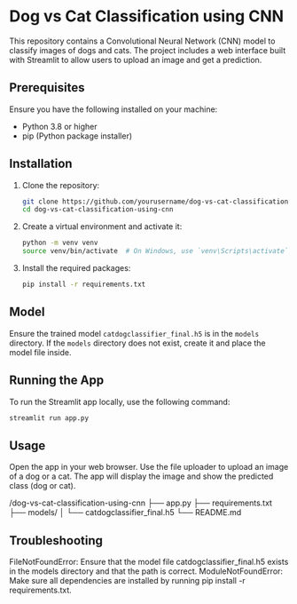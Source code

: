 # Dog vs Cat Classification using CNN

This repository contains a Convolutional Neural Network (CNN) model to classify images of dogs and cats. The project includes a web interface built with Streamlit to allow users to upload an image and get a prediction.

## Prerequisites

Ensure you have the following installed on your machine:
- Python 3.8 or higher
- pip (Python package installer)

## Installation

1. Clone the repository:

    ```sh
    git clone https://github.com/yourusername/dog-vs-cat-classification-using-cnn.git
    cd dog-vs-cat-classification-using-cnn
    ```

2. Create a virtual environment and activate it:

    ```sh
    python -m venv venv
    source venv/bin/activate  # On Windows, use `venv\Scripts\activate`
    ```
4. Install the required packages:

    ```sh
    pip install -r requirements.txt
    ```

## Model

Ensure the trained model `catdogclassifier_final.h5` is in the `models` directory. If the `models` directory does not exist, create it and place the model file inside.

## Running the App

To run the Streamlit app locally, use the following command:

```sh
streamlit run app.py
```

## Usage
Open the app in your web browser.
Use the file uploader to upload an image of a dog or a cat.
The app will display the image and show the predicted class (dog or cat).


/dog-vs-cat-classification-using-cnn
├── app.py
├── requirements.txt
├── models/
│   └── catdogclassifier_final.h5
└── README.md

## Troubleshooting
FileNotFoundError: Ensure that the model file catdogclassifier_final.h5 exists in the models directory and that the path is correct.
ModuleNotFoundError: Make sure all dependencies are installed by running pip install -r requirements.txt.

